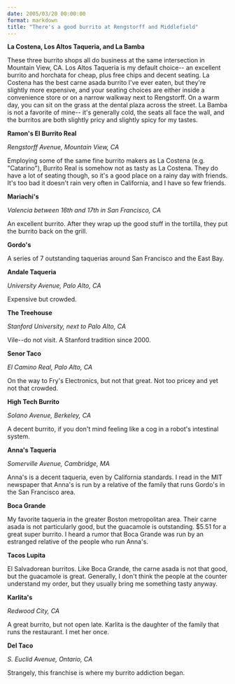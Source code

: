 ```yaml
---
date: 2005/03/20 00:00:00
format: markdown
title: "There's a good burrito at Rengstorff and Middlefield"
---
```

**La Costena, Los Altos Taqueria, and La Bamba**

These three burrito shops all do business at the same intersection in Mountain View, CA. Los Altos Taqueria is my default choice-- an excellent burrito and horchata for cheap, plus free chips and decent seating. La Costena has the best carne asada burrito I've ever eaten, but they're slightly more expensive, and your seating choices are either inside a convenience store or on a narrow walkway next to Rengstorff. On a warm day, you can sit on the grass at the dental plaza across the street. La Bamba is not a favorite of mine-- it's generally cold, the seats all face the wall, and the burritos are both slightly pricy and slightly spicy for my tastes.

**Ramon's El Burrito Real**

*Rengstorff Avenue, Mountain View, CA*

Employing some of the same fine burrito makers as La Costena (e.g. "Catarino"), Burrito Real is somehow not as tasty as La Costena. They do have a lot of seating though, so it's a good place on a rainy day with friends. It's too bad it doesn't rain very often in California, and I have so few friends.

**Mariachi's**

*Valencia between 16th and 17th in San Francisco, CA*

An excellent burrito. After they wrap up the good stuff in the tortilla, they put the burrito back on the grill.

**Gordo's**

A series of 7 outstanding taquerias around San Francisco and the East Bay.

**Andale Taqueria**

*University Avenue, Palo Alto, CA*

Expensive but crowded.

**The Treehouse**

*Stanford University, next to Palo Alto, CA*

Vile--do not visit. A Stanford tradition since 2000.

**Senor Taco**

*El Camino Real, Palo Alto, CA*

On the way to Fry's Electronics, but not that great. Not too pricey and yet not that crowded.

**High Tech Burrito**

*Solano Avenue, Berkeley, CA*

A decent burrito, if you don't mind feeling like a cog in a robot's intestinal system.

**Anna's Taqueria**

*Somerville Avenue, Cambridge, MA*

Anna's is a decent taqueria, even by California standards. I read in the MIT newspaper that Anna's is run by a relative of the family that runs Gordo's in the San Francisco area.

**Boca Grande**

My favorite taqueria in the greater Boston metropolitan area. Their carne asada is not particularly good, but the guacamole is outstanding. $5.51 for a great super burrito. I heard a rumor that Boca Grande was run by an estranged relative of the people who run Anna's.

**Tacos Lupita**

El Salvadorean burritos. Like Boca Grande, the carne asada is not that good, but the guacamole is great. Generally, I don't think the people at the counter understand my order, but they usually bring me something tasty anyway.

**Karlita's**

*Redwood City, CA*

A great burrito, but not open late. Karlita is the daughter of the family that runs the restaurant. I met her once.

**Del Taco**

*S. Euclid Avenue, Ontario, CA*

Strangely, this franchise is where my burrito addiction began.

